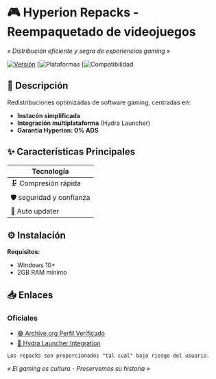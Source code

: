 # 🎮 Hyperion Repacks - Reempaquetado de videojuegos

*« Distribución eficiente y segra de experiencias gaming »*

[![Versión](https://img.shields.io/badge/Release-4.2.1-purple)](https://github.com/hyperion-repacks/releases)
[![Plataformas](https://img.shields.io/badge/Platforms-Windows-blue)
[![Compatibilidad](https://img.shields.io/badge/Platforms-Hydra_Launcher-gray)

## 📖 Descripción
Redistribuciones optimizadas de software gaming, centradas en:
- **Instacón simplificada**
- **Integración multiplataforma** (Hydra Launcher)
- **Garantía Hyperion: 0% ADS**

## ✨ Características Principales
| Tecnología                |
|---------------------------|
| 🗜️ Compresión rápida     |
| 🛡️ seguridad y confianza  |
| 🔗 Auto updater        |

## ⚙️ Instalación
**Requisitos:**
- Windows 10+
- 2GB RAM mínimo

## 📥 Enlaces
### Oficiales
- [🟣 Archive.org Perfil Verificado](https://archive.org/details/@hyperion_repacks)
- [🔵 Hydra Launcher Integration](null)

```fix
Los repacks son proporcionados "tal cual" bajo riesgo del usuario.
```

*« El gaming es cultura - Preservemos su historia »*
